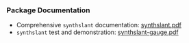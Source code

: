 ### Package Documentation

- Comprehensive `synthslant` documentation: [synthslant.pdf](https://cspiel.github.io/synthslant/synthslant.pdf)
- `synthslant` test and demonstration: [synthslant-gauge.pdf](https://cspiel.github.io/synthslant/synthslant-gauge.pdf)
